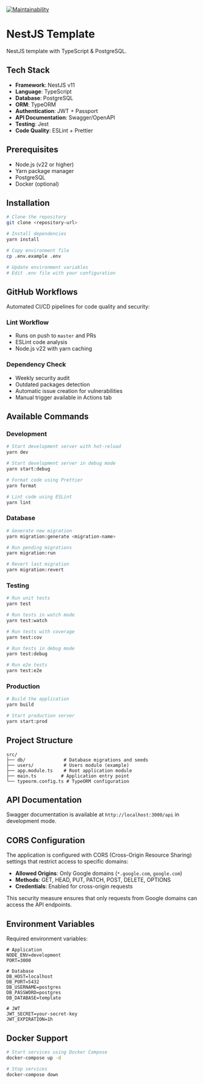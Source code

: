 [![Maintainability](https://qlty.sh/badges/5044b8c6-978a-4488-861e-c02c1f06837b/maintainability.svg)](https://qlty.sh/gh/z0rats/projects/nest-template)

# NestJS Template

NestJS template with TypeScript & PostgreSQL.

## Tech Stack

- **Framework**: NestJS v11
- **Language**: TypeScript
- **Database**: PostgreSQL
- **ORM**: TypeORM
- **Authentication**: JWT + Passport
- **API Documentation**: Swagger/OpenAPI
- **Testing**: Jest
- **Code Quality**: ESLint + Prettier

## Prerequisites

- Node.js (v22 or higher)
- Yarn package manager
- PostgreSQL
- Docker (optional)

## Installation

```bash
# Clone the repository
git clone <repository-url>

# Install dependencies
yarn install

# Copy environment file
cp .env.example .env

# Update environment variables
# Edit .env file with your configuration
```

## GitHub Workflows

Automated CI/CD pipelines for code quality and security:

### Lint Workflow
- Runs on push to `master` and PRs
- ESLint code analysis
- Node.js v22 with yarn caching

### Dependency Check
- Weekly security audit
- Outdated packages detection
- Automatic issue creation for vulnerabilities
- Manual trigger available in Actions tab

## Available Commands

### Development

```bash
# Start development server with hot-reload
yarn dev

# Start development server in debug mode
yarn start:debug

# Format code using Prettier
yarn format

# Lint code using ESLint
yarn lint
```

### Database

```bash
# Generate new migration
yarn migration:generate <migration-name>

# Run pending migrations
yarn migration:run

# Revert last migration
yarn migration:revert
```

### Testing

```bash
# Run unit tests
yarn test

# Run tests in watch mode
yarn test:watch

# Run tests with coverage
yarn test:cov

# Run tests in debug mode
yarn test:debug

# Run e2e tests
yarn test:e2e
```

### Production

```bash
# Build the application
yarn build

# Start production server
yarn start:prod
```

## Project Structure

```
src/
├── db/              # Database migrations and seeds
├── users/           # Users module (example)
├── app.module.ts    # Root application module
├── main.ts         # Application entry point
└── typeorm.config.ts # TypeORM configuration
```

## API Documentation

Swagger documentation is available at `http://localhost:3000/api` in development mode.

## CORS Configuration

The application is configured with CORS (Cross-Origin Resource Sharing) settings that restrict access to specific domains:

- **Allowed Origins**: Only Google domains (`*.google.com`, `google.com`)
- **Methods**: GET, HEAD, PUT, PATCH, POST, DELETE, OPTIONS
- **Credentials**: Enabled for cross-origin requests

This security measure ensures that only requests from Google domains can access the API endpoints.

## Environment Variables

Required environment variables:

```env
# Application
NODE_ENV=development
PORT=3000

# Database
DB_HOST=localhost
DB_PORT=5432
DB_USERNAME=postgres
DB_PASSWORD=postgres
DB_DATABASE=template

# JWT
JWT_SECRET=your-secret-key
JWT_EXPIRATION=1h
```

## Docker Support

```bash
# Start services using Docker Compose
docker-compose up -d

# Stop services
docker-compose down
```
